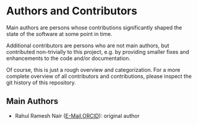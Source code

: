 # Authors and Contributors
Main authors are persons whose contributions significantly shaped the state of the software at some point in time.

Additional contributors are persons who are not main authors, but contributed non-trivially to this project, e.g. by providing smaller fixes and enhancements to the code and/or documentation.

Of course, this is just a rough overview and categorization. For a more complete overview of all contributors and contributions, please inspect the git history of this repository.

## Main Authors
- Rahul Ramesh Nair ([E-Mail](mailto:rahulgenesis@hotmail.com),[ORCID](https://orcid.org/0000-0003-4832-8702)): original author